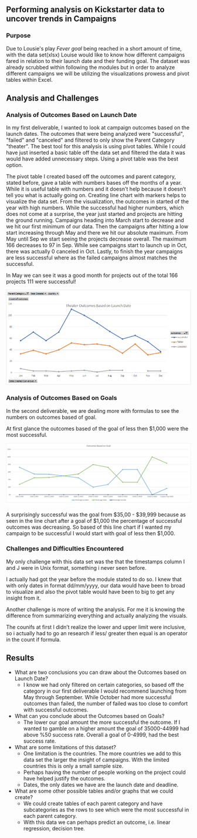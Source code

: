## Performing analysis on Kickstarter data to uncover trends in Campaigns



### Purpose
Due to Lousie's play _Fever goal_ being reached in  a short amount of time, with the data set(xlsx) Louise would like to know how different campaigns fared in relation to their launch date and their funding goal. The dataset was already scrubbed within following the modules but in order to analyze different campaigns we will be utilizing the visualizations prowess and pivot tables within Excel.  

## Analysis and Challenges

### Analysis of Outcomes Based on Launch Date

In my first deliverable, I wanted to look at campaign outcomes based on the launch dates. The outcomes that were being analyzed were "successful", "failed" and "canceled" and filtered to only show the Parent Category "theater". The best tool for this analysis is using pivot tables. While I could have just inserted a basic table off the data set and filtered the data it was would have added unnecessary steps. Using a pivot table was the best option. 

The pivot table I created based off the outcomes and parent category, stated before, gave a table with numbers bases off the months of a year. While it is useful table with numbers and it doesn't help because it doesn’t tell you what is actually going on. Creating line chart with markers helps to visualize the data set. From the visualization, the outcomes in started of the year with high numbers. While the successful had higher numbers, which does not come at a surprise, the year just started and projects are hitting the ground running. Campaigns heading into March start to decrease and we hit our first  minimum of our data. Then the campaigns after hitting a low start increasing through May and there we hit our absolute maximum. From May until Sep we start seeing the projects decrease overall. The maximum 166 decreases to 97 in Sep. While see campaigns start to launch up in Oct, there was actually 0 canceled in Oct. Lastly, to finish the year campaigns are less successful where as the failed campaigns almost matches the successful.

In May we can see it was a good month for projects out of the total 166 projects 111 were successful! 

![image_name](rescoures/Theater_Outcomes_vs_Launch.png)


### Analysis of Outcomes Based on Goals

In the second deliverable, we are dealing more with formulas to see the numbers on outcomes based of goal. 

At first glance the outcomes based of the goal of less then $1,000 were the most successful. 

![image_name](rescoures/Outcomes_vs_Goals.png)

A surprisingly successful was the goal from $35,00 - $39,999 because as seen in the line chart after a goal of $1,000 the percentage of successful outcomes was decreasing. So based of this line chart if I wanted my campaign to be successful I would start with goal of less then $1,000.


### Challenges and Difficulties Encountered

My only challenge with this data set was the that the timestamps column I and J were in Unix format, something i never seen before. 

I actually had got the year before the module stated to do so. I knew that with only dates in format dd/mm/yyyy, our data would have been to broad to visualize and also the pivot table would have been to big to get any insight from it. 

Another challenge is more of writing the analysis. For me it is knowing the difference from summarizing everything and actually analyzing the visuals. 

The counifs at first I didn’t realize the lower and upper limit were inclusive, so i actually had to go an research if less/ greater then equal is an operator in the count if formula. 


## Results

- What are two conclusions you can draw about the Outcomes based on Launch Date?
  - I know we had only filtered on certain categories, so based off the category in our first deliverable I would recommend launching from May through September. While October had more successful outcomes than failed, the number of failed was too close to comfort with successful outcomes.
- What can you conclude about the Outcomes based on Goals?
  - The lower our goal amount the more successful the outcome. If I wanted to gamble on a higher amount the goal of 35000-44999 had above %50 success rate. Overall a goal of 0-4999, had the best success rate. 
- What are some limitations of this dataset?
  - One limitation is the countries. The more countries we add to this data set the larger the insight of campaigns. With the limited countries this is only a small sample size.
  - Perhaps having the number of people working on the project could have helped justify the outcomes.
  -  Dates, the only dates we have are the launch date and deadline.
- What are some other possible tables and/or graphs that we could create?
  - We could create tables of each parent category and have subcategories as the rows to see which were the most successful in each parent category. 
  - With this data we can perhaps predict an outcome, i.e. linear regression, decision tree.
